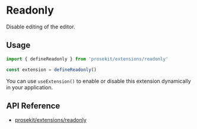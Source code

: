 # Readonly

Disable editing of the editor.

<!-- @include: @/examples/readonly.md -->

## Usage

```ts twoslash
import { defineReadonly } from 'prosekit/extensions/readonly'

const extension = defineReadonly()
```

You can use `useExtension()` to enable or disable this extension dynamically in your application.

## API Reference

- [prosekit/extensions/readonly](/references/extensions/readonly)
